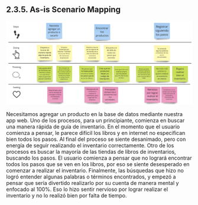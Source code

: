 ## 2.3.5. As-is Scenario Mapping
![As-is](/Docs/Capitulo%20II/2.3.%20Needfinding/img/As-is%20escenario%20mapping.jpg)

Necesitamos agregar un producto en la base de datos mediante nuestra app web. Uno de los procesos, para un principiante, comienza en buscar una manera rápida de guía de inventario. En el momento que el usuario comienza a pensar, le parece difícil los libros y en internet no especifican bien todos los pasos. Al final del proceso se siente desanimado, pero con energía de seguir realizando el inventario correctamente. Otro de los procesos es buscar la mayoría de las tiendas de libros de inventarios, buscando los pasos. El usuario comienza a pensar que no logrará encontrar todos los pasos que se ven en los libros, por eso se siente desesperado en comenzar a realizar el inventario. Finalmente, las búsquedas que hizo no logró entender algunas palabras o términos encontrados, y empezó a pensar que sería divertido realizarlo por su cuenta de manera mental y enfocado al 100%. Eso lo hizo sentir nervioso por lograr realizar el inventario y no lo realizó bien por falta de tiempo.
